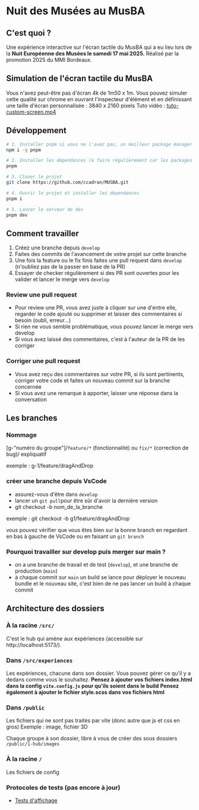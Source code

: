 

# Nuit des Musées au MusBA

## C'est quoi ?

Une expérience interactive sur l'écran tactile du MusBA qui a eu lieu lors de la **Nuit Européenne des Musées le samedi 17 mai 2025.**
Réalisé par la promotion 2025 du MMI Bordeaux.



## Simulation de l'écran tactile du MusBA

Vous n'avez peut-être pas d'écran 4k de 1m50 x 1m.
Vous pouvez simuler cette qualité sur chrome en ouvrant l'inspecteur d'élément et en définissant une taille d'écran personnalisée : 3840 x 2160 pixels
Tuto vidéo : [tuto-custom-screen.mp4](https://drive.google.com/file/d/13nn7Nf9MTph6T_OHQdIMjQydiNKbts94/view?usp=sharing)

## Développement

```bash
# 1. Installer pnpm si vous ne l'avez pas, un meilleur package manager que npm
npm i -g pnpm

# 2. Installer les dépendances (à faire régulièrement car les packages peuvent êtres mis à jour)
pnpm

# 3. Cloner le projet 
git clone https://github.com/ccadran/MUSBA.git

# 4. Ouvrir le projet et installer les dépendances
pnpm i

# 5. Lancer le serveur de dev
pnpm dev
```

## Comment travailler

1. Créez une branche depuis `develop`
2. Faites des commits de l'avancement de votre projet sur cette branche
3. Une fois la feature ou le fix finis faites une pull request dans `develop` (n'oubliez pas de la passer en base de la PR)
4. Essayer de checker régulièrement si des PR sont ouvertes pour les valider et lancer le merge vers `develop`

### Review une pull request

- Pour review une PR, vous avez juste à cliquer sur une d'entre elle, regarder le code ajouté ou supprimer et laisser des commentaires si besoin (oubli, erreur...)
- Si rien ne vous semble problématique, vous pouvez lancer le merge vers develop
- Si vous avez laissé des commentaires, c'est à l'auteur de la PR de les corriger 

### Corriger une pull request
- Vous avez reçu des commentaires sur votre PR, si ils sont pertinents, corriger votre code et faites un nouveau commit sur la branche concernée
- Si vous avez une remarque à apporter, laisser une réponse dans la conversation 


## Les branches

### Nommage


[g-"numéro du groupe"]/`feature/*` (fonctionnalité) ou `fix/*` (correction de bug)/ expliquatif 

exemple : g-1/feature/dragAndDrop

### créer une branche depuis VsCode

- assurez-vous d'être dans `develop`
- lancer un `git pull`pour être sûr d'avoir la dernière version
- git checkout -b nom_de_la_branche

exemple : git checkout -b g1/feature/dragAndDrop

vous pouvez vérifier que vous êtes bien sur la bonne branch en regardant en bas à gauche de VsCode ou en faisant un `git branch`




### Pourquoi travailler sur develop puis merger sur main ?

- on a une branche de travail et de test (`develop`), et une branche de production (`main`)
- à chaque commit sur `main` un build se lance pour déployer le nouveau bundle et le nouveau site, c'est bien de ne pas lancer un build à chaque commit

## Architecture des dossiers

### À la racine `/src/`

C'est le hub qui amène aux expériences (accessible sur http://localhost:5173/).

### Dans `/src/experiences`

Les expériences, chacune dans son dossier. Vous pouvez gérer ce qu'il y a dedans comme vous le souhaitez.
**Pensez à ajouter vos fichiers index.html dans la config `vite.config.js` pour qu'ils soient dans le build**
**Pensez également à ajouter le fichier style.scss dans vos fichiers html**

### Dans `/public`

Les fichiers qui ne sont pas traités par vite (donc autre que js et css en gros)
Exemple : image, fichier 3D

Chaque groupe à son dossier, libre à vous de créer des sous dossiers `/public/1-hub/images`

### À la racine `/`

Les fichiers de config


### Protocoles de tests (pas encore à jour)



- [Tests d'affichage](https://docs.google.com/document/d/1sBZ3sFOpRg8fPJS0sMHI_C1JK4XoqwRLattG3UdXTCM/edit?usp=drive_link)
